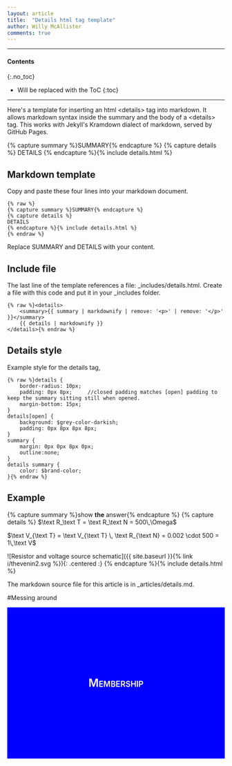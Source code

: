 ```yaml
---
layout: article
title:  "Details html tag template"
author: Willy McAllister
comments: true
---
```


----

#### Contents
{:.no_toc}

* Will be replaced with the ToC
{:toc}

----

Here's a template for inserting an html \<details\> tag into markdown. It allows markdown syntax inside the summary and the body of a \<details\> tag. This works with Jekyll's Kramdown dialect of markdown, served by GitHub Pages.

{% capture summary %}SUMMARY{% endcapture %}
{% capture details %}
DETAILS
{% endcapture %}{% include details.html %}

## Markdown template

Copy and paste these four lines into your markdown document.  

```
{% raw %}
{% capture summary %}SUMMARY{% endcapture %}
{% capture details %}
DETAILS
{% endcapture %}{% include details.html %}
{% endraw %}
```

Replace SUMMARY and DETAILS with your content.

## Include file

The last line of the template references a file: \_includes/details.html. Create a file with this code and put it in your \_includes folder.

```
{% raw %}<details>
    <summary>{{ summary | markdownify | remove: '<p>' | remove: '</p>' }}</summary>
    {{ details | markdownify }}
</details>{% endraw %}
```

## Details style

Example style for the details tag,

```
{% raw %}details {
    border-radius: 10px;
    padding: 0px 8px;     //closed padding matches [open] padding to keep the summary sitting still when opened.
    margin-bottom: 15px;
}
details[open] {
    background: $grey-color-darkish;
    padding: 0px 8px 8px 8px;
}
summary {
    margin: 0px 0px 8px 0px;
    outline:none;
}
details summary {
    color: $brand-color;
}{% endraw %}
```

## Example

{% capture summary %}show **the** answer{% endcapture %}
{% capture details %}
$\text R_\text T = \text R_\text N = 500\,\Omega$

$\text V_{\text T} = \text V_{\text T} \, \text R_{\text N} = 0.002 \cdot 500 = 1\,\text V$

![Resistor and voltage source schematic]({{ site.baseurl }}{% link i/thevenin2.svg %}){: .centered :}
{% endcapture %}{% include details.html %} 

The markdown source file for this article is in \_articles/details.md.

#Messing around

<style>
  .div1 {
  height: 350px;
  width: 530px;
  background-color: blue;
  display: table-cell;
  vertical-align: middle;
}
.div1:hover .div2 {
  color:  #cfd9cd;   // theme green blended with white
}
.div2 {
  text-align: center;
  color: white;
  font-size: 1.6rem;
  font-weight: 600;
  letter-spacing: 0;
  text-transform: none;
  font-variant: small-caps;
}
</style>

<div class="div1" style="background-image: url(https://www.pvgc.com/images/dynamic/getImage.gif?ID=100008989)">
  <div class="div2">
    Membership
  </div>

